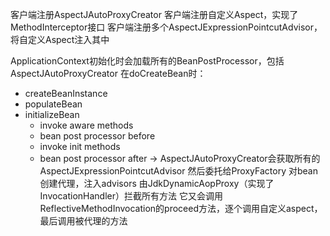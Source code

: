 客户端注册AspectJAutoProxyCreator
客户端注册自定义Aspect，实现了MethodInterceptor接口
客户端注册多个AspectJExpressionPointcutAdvisor，将自定义Aspect注入其中

ApplicationContext初始化时会加载所有的BeanPostProcessor，包括AspectJAutoProxyCreator
在doCreateBean时：
- createBeanInstance
- populateBean
- initializeBean
    - invoke aware methods
    - bean post processor before 
    - invoke init methods
    - bean post processor after -> AspectJAutoProxyCreator会获取所有的AspectJExpressionPointcutAdvisor
        然后委托给ProxyFactory 对bean创建代理，注入advisors
        由JdkDynamicAopProxy（实现了InvocationHandler）拦截所有方法
        它又会调用ReflectiveMethodInvocation的proceed方法，逐个调用自定义aspect，最后调用被代理的方法
        
        